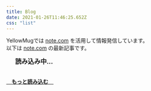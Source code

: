 ```yaml
---
title: Blog
date: 2021-01-26T11:46:25.652Z
css: "list"
---
```


YellowMugでは [note.com](https://note.com/yellow_mug) を活用して情報発信しています。<br>
以下は [note.com](https://note.com/yellow_mug) の最新記事です。

<ul id=rss><big><b>読み込み中...</b></big></ul>

[<b>　もっと読み込む　</b>](https://note.com/yellow_mug)

<script>
fetch("//api.rss2json.com/v1/api.json?rss_url=https%3A%2F%2Fnote.com%2Fyellow_mug%2Frss")
.then(function(response) {
  return response.json();
})
.then(function(json) {
  let data = json.items,
      html = "";
  for (value of data) {
   html = html+"<li><a href="+value.link+" target=_blank><h2>"+value.title+"</h2><time>"+value.pubDate+"</time></a></li>";
   rss.innerHTML = html;
  }
});
</script>
<style>
    #rss {
        margin-bottom: 2rem;
    }
</style>
